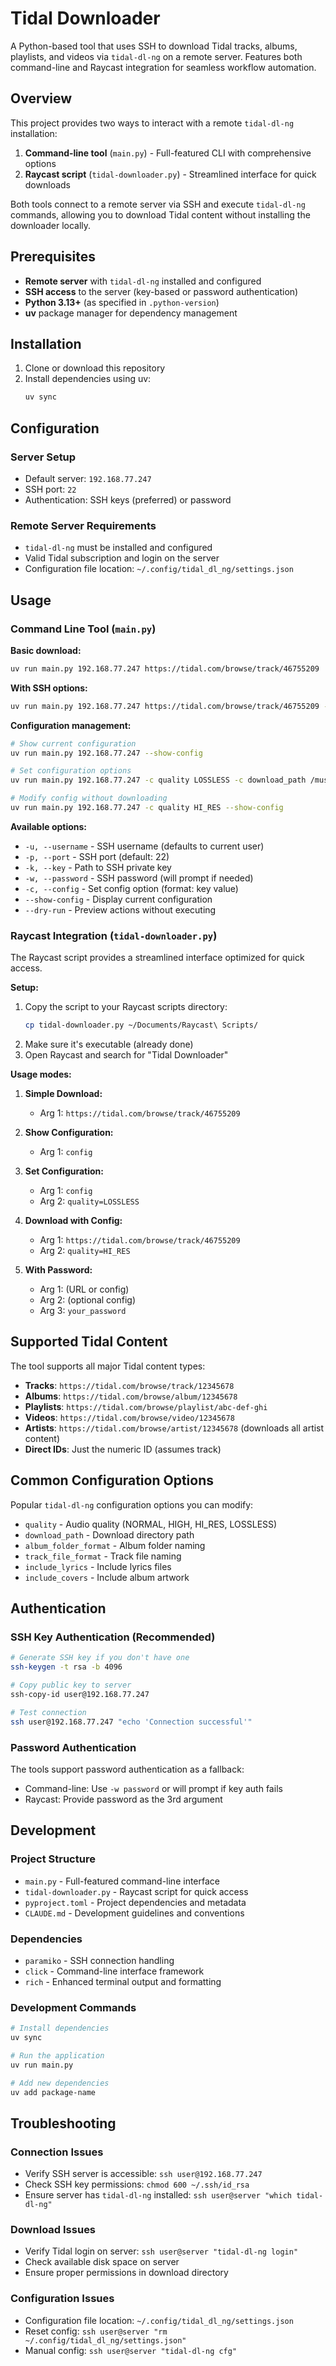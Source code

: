 # Tidal Downloader

A Python-based tool that uses SSH to download Tidal tracks, albums, playlists, and videos via `tidal-dl-ng` on a remote server. Features both command-line and Raycast integration for seamless workflow automation.

## Overview

This project provides two ways to interact with a remote `tidal-dl-ng` installation:

1. **Command-line tool** (`main.py`) - Full-featured CLI with comprehensive options
2. **Raycast script** (`tidal-downloader.py`) - Streamlined interface for quick downloads

Both tools connect to a remote server via SSH and execute `tidal-dl-ng` commands, allowing you to download Tidal content without installing the downloader locally.

## Prerequisites

- **Remote server** with `tidal-dl-ng` installed and configured
- **SSH access** to the server (key-based or password authentication)
- **Python 3.13+** (as specified in `.python-version`)
- **uv** package manager for dependency management

## Installation

1. Clone or download this repository
2. Install dependencies using uv:
   ```bash
   uv sync
   ```

## Configuration

### Server Setup
- Default server: `192.168.77.247`
- SSH port: `22` 
- Authentication: SSH keys (preferred) or password

### Remote Server Requirements
- `tidal-dl-ng` must be installed and configured
- Valid Tidal subscription and login on the server
- Configuration file location: `~/.config/tidal_dl_ng/settings.json`

## Usage

### Command Line Tool (`main.py`)

**Basic download:**
```bash
uv run main.py 192.168.77.247 https://tidal.com/browse/track/46755209
```

**With SSH options:**
```bash
uv run main.py 192.168.77.247 https://tidal.com/browse/track/46755209 -u username -k ~/.ssh/id_rsa
```

**Configuration management:**
```bash
# Show current configuration
uv run main.py 192.168.77.247 --show-config

# Set configuration options
uv run main.py 192.168.77.247 -c quality LOSSLESS -c download_path /music/tidal

# Modify config without downloading
uv run main.py 192.168.77.247 -c quality HI_RES --show-config
```

**Available options:**
- `-u, --username` - SSH username (defaults to current user)
- `-p, --port` - SSH port (default: 22)
- `-k, --key` - Path to SSH private key
- `-w, --password` - SSH password (will prompt if needed)
- `-c, --config` - Set config option (format: key value)
- `--show-config` - Display current configuration
- `--dry-run` - Preview actions without executing

### Raycast Integration (`tidal-downloader.py`)

The Raycast script provides a streamlined interface optimized for quick access.

**Setup:**
1. Copy the script to your Raycast scripts directory:
   ```bash
   cp tidal-downloader.py ~/Documents/Raycast\ Scripts/
   ```
2. Make sure it's executable (already done)
3. Open Raycast and search for "Tidal Downloader"

**Usage modes:**

1. **Simple Download:**
   - Arg 1: `https://tidal.com/browse/track/46755209`

2. **Show Configuration:**
   - Arg 1: `config`

3. **Set Configuration:**
   - Arg 1: `config`
   - Arg 2: `quality=LOSSLESS`

4. **Download with Config:**
   - Arg 1: `https://tidal.com/browse/track/46755209`
   - Arg 2: `quality=HI_RES`

5. **With Password:**
   - Arg 1: (URL or config)
   - Arg 2: (optional config)
   - Arg 3: `your_password`

## Supported Tidal Content

The tool supports all major Tidal content types:

- **Tracks**: `https://tidal.com/browse/track/12345678`
- **Albums**: `https://tidal.com/browse/album/12345678`
- **Playlists**: `https://tidal.com/browse/playlist/abc-def-ghi`
- **Videos**: `https://tidal.com/browse/video/12345678`
- **Artists**: `https://tidal.com/browse/artist/12345678` (downloads all artist content)
- **Direct IDs**: Just the numeric ID (assumes track)

## Common Configuration Options

Popular `tidal-dl-ng` configuration options you can modify:

- `quality` - Audio quality (NORMAL, HIGH, HI_RES, LOSSLESS)
- `download_path` - Download directory path
- `album_folder_format` - Album folder naming
- `track_file_format` - Track file naming
- `include_lyrics` - Include lyrics files
- `include_covers` - Include album artwork

## Authentication

### SSH Key Authentication (Recommended)
```bash
# Generate SSH key if you don't have one
ssh-keygen -t rsa -b 4096

# Copy public key to server
ssh-copy-id user@192.168.77.247

# Test connection
ssh user@192.168.77.247 "echo 'Connection successful'"
```

### Password Authentication
The tools support password authentication as a fallback:
- Command-line: Use `-w password` or will prompt if key auth fails
- Raycast: Provide password as the 3rd argument

## Development

### Project Structure
- `main.py` - Full-featured command-line interface
- `tidal-downloader.py` - Raycast script for quick access
- `pyproject.toml` - Project dependencies and metadata
- `CLAUDE.md` - Development guidelines and conventions

### Dependencies
- `paramiko` - SSH connection handling
- `click` - Command-line interface framework
- `rich` - Enhanced terminal output and formatting

### Development Commands
```bash
# Install dependencies
uv sync

# Run the application
uv run main.py

# Add new dependencies
uv add package-name
```

## Troubleshooting

### Connection Issues
- Verify SSH server is accessible: `ssh user@192.168.77.247`
- Check SSH key permissions: `chmod 600 ~/.ssh/id_rsa`
- Ensure server has `tidal-dl-ng` installed: `ssh user@server "which tidal-dl-ng"`

### Download Issues
- Verify Tidal login on server: `ssh user@server "tidal-dl-ng login"`
- Check available disk space on server
- Ensure proper permissions in download directory

### Configuration Issues
- Configuration file location: `~/.config/tidal_dl_ng/settings.json`
- Reset config: `ssh user@server "rm ~/.config/tidal_dl_ng/settings.json"`
- Manual config: `ssh user@server "tidal-dl-ng cfg"`
